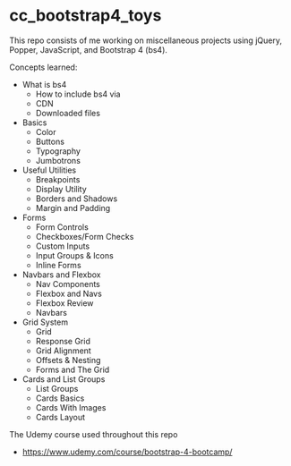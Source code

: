 # cc_bootstrap4_toys

This repo consists of me working on miscellaneous projects using jQuery, Popper, JavaScript, and Bootstrap 4 (bs4).

Concepts learned:

-   What is bs4
    -   How to include bs4 via
    -   CDN
    -   Downloaded files
-   Basics
    -   Color
    -   Buttons
    -   Typography
    -   Jumbotrons
-   Useful Utilities
    -   Breakpoints
    -   Display Utility
    -   Borders and Shadows
    -   Margin and Padding
-   Forms
    -   Form Controls
    -   Checkboxes/Form Checks
    -   Custom Inputs
    -   Input Groups & Icons
    -   Inline Forms
-   Navbars and Flexbox
    -   Nav Components
    -   Flexbox and Navs
    -   Flexbox Review
    -   Navbars
-   Grid System
    -   Grid
    -   Response Grid
    -   Grid Alignment
    -   Offsets & Nesting
    -   Forms and The Grid
-   Cards and List Groups
    -   List Groups
    -   Cards Basics
    -   Cards With Images
    -   Cards Layout

The Udemy course used throughout this repo

-   https://www.udemy.com/course/bootstrap-4-bootcamp/
